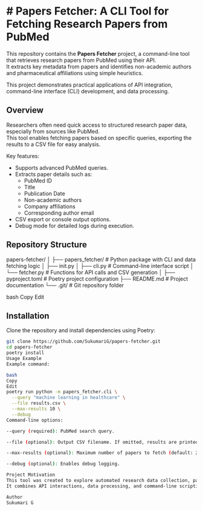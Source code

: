 # # Papers Fetcher: A CLI Tool for Fetching Research Papers from PubMed

This repository contains the **Papers Fetcher** project, a command-line tool that retrieves research papers from PubMed using their API.  
It extracts key metadata from papers and identifies non-academic authors and pharmaceutical affiliations using simple heuristics.

This project demonstrates practical applications of API integration, command-line interface (CLI) development, and data processing.

## Overview

Researchers often need quick access to structured research paper data, especially from sources like PubMed.  
This tool enables fetching papers based on specific queries, exporting the results to a CSV file for easy analysis.

Key features:
- Supports advanced PubMed queries.
- Extracts paper details such as:
  - PubMed ID
  - Title
  - Publication Date
  - Non-academic authors
  - Company affiliations
  - Corresponding author email
- CSV export or console output options.
- Debug mode for detailed logs during execution.

## Repository Structure

papers-fetcher/
│
├── papers_fetcher/ # Python package with CLI and data fetching logic
│ ├── init.py
│ ├── cli.py # Command-line interface script
│ └── fetcher.py # Functions for API calls and CSV generation
│
├── pyproject.toml # Poetry project configuration
├── README.md # Project documentation
└── .git/ # Git repository folder

bash
Copy
Edit

## Installation

Clone the repository and install dependencies using Poetry:

```bash
git clone https://github.com/SukumariG/papers-fetcher.git
cd papers-fetcher
poetry install
Usage Example
Example command:

bash
Copy
Edit
poetry run python -m papers_fetcher.cli \
  --query "machine learning in healthcare" \
  --file results.csv \
  --max-results 10 \
  --debug
Command-line options:

--query (required): PubMed search query.

--file (optional): Output CSV filename. If omitted, results are printed.

--max-results (optional): Maximum number of papers to fetch (default: 20).

--debug (optional): Enables debug logging.

Project Motivation
This tool was created to explore automated research data collection, particularly for life sciences and healthcare fields.
It combines API interactions, data processing, and command-line scripting to provide a practical and reusable solution.

Author
Sukumari G